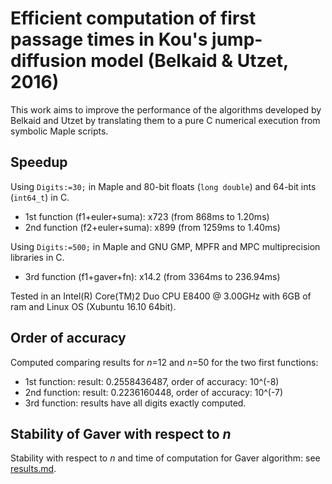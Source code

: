 # Efficient computation of first passage times in Kou's jump-diffusion model (Belkaid & Utzet, 2016)

This work aims to improve the performance of the algorithms developed by Belkaid and Utzet by translating them to a pure C numerical execution from symbolic Maple scripts.

## Speedup
Using `Digits:=30;` in Maple and 80-bit floats (`long double`) and 64-bit ints (`int64_t`) in C.
 
 - 1st function (f1+euler+suma): x723  (from 868ms to 1.20ms)
 - 2nd function (f2+euler+suma): x899  (from 1259ms to 1.40ms)

Using `Digits:=500;` in Maple and GNU GMP, MPFR and MPC multiprecision libraries in C.

 - 3rd function (f1+gaver+fn): x14.2 (from 3364ms to 236.94ms)

Tested in an Intel(R) Core(TM)2 Duo CPU E8400 @ 3.00GHz with 6GB of ram and Linux OS (Xubuntu 16.10 64bit).

## Order of accuracy
Computed comparing results for *n*=12 and *n*=50 for the two first functions:

- 1st function: result: 0.2558436487, order of accuracy: 10^(-8)
- 2nd function: result: 0.2236160448, order of accuracy: 10^(-7)
- 3rd function: results have all digits exactly computed.

## Stability of Gaver with respect to *n*
Stability with respect to *n* and time of computation for Gaver algorithm: see <a href="https://github.com/oscarsaleta/KouJDM/blob/master/results.md">results.md</a>.
